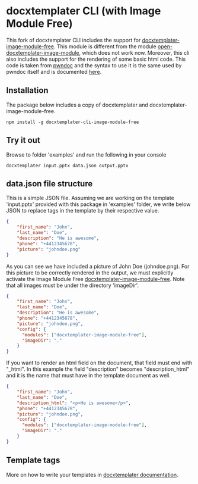 docxtemplater CLI (with Image Module Free)
==========================================
This fork of docxtemplater CLI includes the support for [docxtemplater-image-module-free](https://github.com/evilc0des/docxtemplater-image-module-free). This module is different from the module [open-docxtemplater-image-module](https://github.com/MaxRcd/open-docxtemplater-image-module), which does not work now.
Moreover, this cli also includes the support for the rendering of some basic html code. This code is taken from [pwndoc](https://github.com/pwndoc/pwndoc) and the syntax to use it is the same used by pwndoc itself and is documented [here](https://pwndoc.github.io/pwndoc/#/docxtemplate?id=html-values-from-text-editors).

Installation
------------
The package below includes a copy of docxtemplater and docxtemplater-image-module-free.
```
npm install -g docxtemplater-cli-image-module-free
```

Try it out
----------
Browse to folder 'examples' and run the following in your console
```
docxtemplater input.pptx data.json output.pptx
```

data.json file structure
------------------------
This is a simple JSON file. Assuming we are working on the template 'input.pptx' provided with this package in 'examples' folder, we write below JSON to replace tags in the template by their respective value.
```json
{
    "first_name": "John",
    "last_name": "Doe",
    "description": "He is awesome",
    "phone": "+4412345678",
    "picture": "johndoe.png"
}
```

As you can see we have included a picture of John Doe (johndoe.png). For this picture to be correctly rendered in the output, we must explicitly activate the Image Module Free [docxtemplater-image-module-free](https://github.com/evilc0des/docxtemplater-image-module-free). Note that all images must be under the directory 'imageDir'.
```json
{
    "first_name": "John",
    "last_name": "Doe",
    "description": "He is awesome",
    "phone": "+4412345678",
    "picture": "johndoe.png",
    "config": {
      "modules": ["docxtemplater-image-module-free"],
      "imageDir": "."
    }
}
```

If you want to render an html field on the document, that field must end with "_html". In this example the field "description" becomes "description_html" and it is the name that must have in the template document as well.
```json
{
    "first_name": "John",
    "last_name": "Doe",
    "description_html": "<p>He is awesome</p>",
    "phone": "+4412345678",
    "picture": "johndoe.png",
    "config": {
      "modules": ["docxtemplater-image-module-free"],
      "imageDir": "."
    }
}
```

Template tags
-------------
More on how to write your templates in [docxtemplater documentation](http://docxtemplater.readthedocs.io/en/latest/tag_types.html).